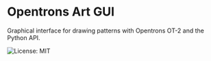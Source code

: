 # Opentrons Art GUI
Graphical interface for drawing patterns with Opentrons OT-2 and the Python API.

![License: MIT](https://img.shields.io/badge/License-MIT-yellow.svg)